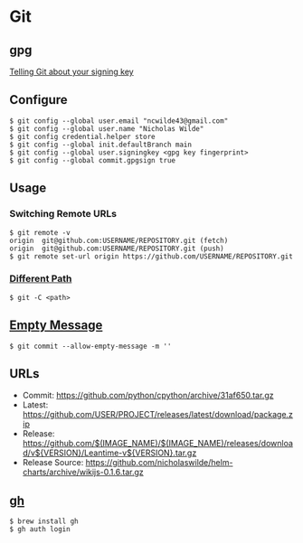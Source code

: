 # Git

## gpg

[Telling Git about your signing key](https://docs.github.com/en/github/authenticating-to-github/telling-git-about-your-signing-key)

## Configure

```shell
$ git config --global user.email "ncwilde43@gmail.com"
$ git config --global user.name "Nicholas Wilde"
$ git config credential.helper store
$ git config --global init.defaultBranch main
$ git config --global user.signingkey <gpg key fingerprint>
$ git config --global commit.gpgsign true
```

## Usage

### Switching Remote URLs

```shell
$ git remote -v
origin  git@github.com:USERNAME/REPOSITORY.git (fetch)
origin  git@github.com:USERNAME/REPOSITORY.git (push)
$ git remote set-url origin https://github.com/USERNAME/REPOSITORY.git
```

### [Different Path](https://git-scm.com/docs/git#Documentation/git.txt--Cltpathgt)

```shell
$ git -C <path>
```

## [Empty Message](https://stackoverflow.com/a/17365487/1061279)

```shell
$ git commit --allow-empty-message -m ''
```

## URLs

* Commit: https://github.com/python/cpython/archive/31af650.tar.gz
* Latest: https://github.com/USER/PROJECT/releases/latest/download/package.zip
* Release: https://github.com/$(IMAGE_NAME)/$(IMAGE_NAME)/releases/download/v${VERSION}/Leantime-v${VERSION}.tar.gz
* Release Source: https://github.com/nicholaswilde/helm-charts/archive/wikijs-0.1.6.tar.gz

## [gh](https://github.com/cli/cli)

```shell
$ brew install gh
$ gh auth login
```
